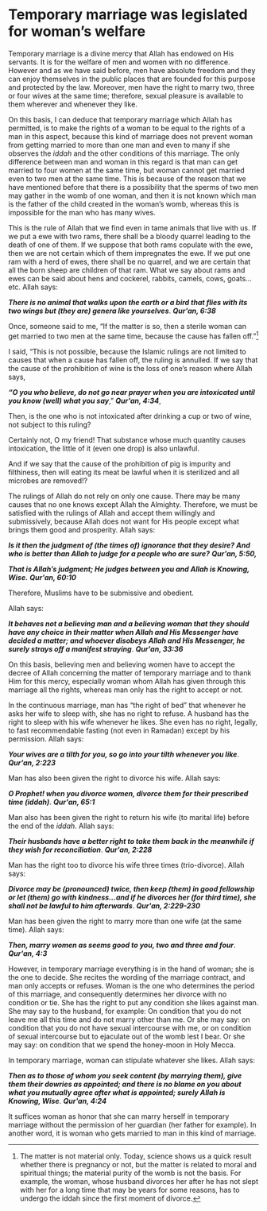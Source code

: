 Temporary marriage was legislated for woman’s welfare
=====================================================

Temporary marriage is a divine mercy that Allah has endowed on His
servants. It is for the welfare of men and women with no difference.
However and as we have said before, men have absolute freedom and they
can enjoy themselves in the public places that are founded for this
purpose and protected by the law. Moreover, men have the right to marry
two, three or four wives at the same time; therefore, sexual pleasure is
available to them wherever and whenever they like.

On this basis, I can deduce that temporary marriage which Allah has
permitted, is to make the rights of a woman to be equal to the rights of
a man in this aspect, because this kind of marriage does not prevent
woman from getting married to more than one man and even to many if she
observes the *iddah* and the other conditions of this marriage. The only
difference between man and woman in this regard is that man can get
married to four women at the same time, but woman cannot get married
even to two men at the same time. This is because of the reason that we
have mentioned before that there is a possibility that the sperms of two
men may gather in the womb of one woman, and then it is not known which
man is the father of the child created in the woman’s womb, whereas this
is impossible for the man who has many wives.

This is the rule of Allah that we find even in tame animals that live
with us. If we put a ewe with two rams, there shall be a bloody quarrel
leading to the death of one of them. If we suppose that both rams
copulate with the ewe, then we are not certain which of them impregnates
the ewe. If we put one ram with a herd of ewes, there shall be no
quarrel, and we are certain that all the born sheep are children of that
ram. What we say about rams and ewes can be said about hens and
cockerel, rabbits, camels, cows, goats…etc. Allah says:

***There is no animal that walks upon the earth or a bird that flies
with its two wings but (they are) genera like yourselves***. ***Qur'an,
6:38***

Once, someone said to me, “If the matter is so, then a sterile woman can
get married to two men at the same time, because the cause has fallen
off.”[^1]

I said, “This is not possible, because the Islamic rulings are not
limited to causes that when a cause has fallen off, the ruling is
annulled. If we say that the cause of the prohibition of wine is the
loss of one’s reason where Allah says,

***“O you who believe, do not go near prayer when you are intoxicated
until you know (well) what you say***,” ***Qur'an, 4:34***,

Then, is the one who is not intoxicated after drinking a cup or two of
wine, not subject to this ruling?

Certainly not, O my friend! That substance whose much quantity causes
intoxication, the little of it (even one drop) is also unlawful.

And if we say that the cause of the prohibition of pig is impurity and
filthiness, then will eating its meat be lawful when it is sterilized
and all microbes are removed!?

The rulings of Allah do not rely on only one cause. There may be many
causes that no one knows except Allah the Almighty. Therefore, we must
be satisfied with the rulings of Allah and accept them willingly and
submissively, because Allah does not want for His people except what
brings them good and prosperity. Allah says:

***Is it then the judgment of (the times of) ignorance that they desire?
And who is better than Allah to judge for a people who are sure?***
***Qur'an, 5:50,***

***That is Allah’s judgment; He judges between you and Allah is Knowing,
Wise.*** ***Qur'an, 60:10***

Therefore, Muslims have to be submissive and obedient.

Allah says:

***It behaves not a believing man and a believing woman that they should
have any choice in their matter when Allah and His Messenger have
decided a matter; and whoever disobeys Allah and His Messenger, he
surely strays off a manifest straying***. ***Qur'an, 33:36***

On this basis, believing men and believing women have to accept the
decree of Allah concerning the matter of temporary marriage and to thank
Him for this mercy, especially woman whom Allah has given through this
marriage all the rights, whereas man only has the right to accept or
not.

In the continuous marriage, man has “the right of bed” that whenever he
asks her wife to sleep with, she has no right to refuse. A husband has
the right to sleep with his wife whenever he likes. She even has no
right, legally, to fast recommendable fasting (not even in Ramadan)
except by his permission. Allah says:

***Your wives are a tilth for you, so go into your tilth whenever you
like***. ***Qur'an, 2:223***

Man has also been given the right to divorce his wife. Allah says:

***O Prophet! when you divorce women, divorce them for their prescribed
time (iddah)***. ***Qur'an, 65:1***

Man also has been given the right to return his wife (to marital life)
before the end of the *iddah*. Allah says:

***Their husbands have a better right to take them back in the meanwhile
if they wish for reconciliation***. ***Qur'an, 2:228***

Man has the right too to divorce his wife three times (trio-divorce).
Allah says:

***Divorce may be (pronounced) twice, then keep (them) in good
fellowship or let (them) go with kindness…and if he divorces her (for
third time), she shall not be lawful to him afterwards***. ***Qur'an,
2:229-230***

Man has been given the right to marry more than one wife (at the same
time). Allah says:

***Then, marry women as seems good to you, two and three and four***.
***Qur'an, 4:3***

However, in temporary marriage everything is in the hand of woman; she
is the one to decide. She recites the wording of the marriage contract,
and man only accepts or refuses. Woman is the one who determines the
period of this marriage, and consequently determines her divorce with no
condition or tie. She has the right to put any condition she likes
against man. She may say to the husband, for example: On condition that
you do not leave me all this time and do not marry other than me. Or she
may say: on condition that you do not have sexual intercourse with me,
or on condition of sexual intercourse but to ejaculate out of the womb
lest I bear. Or she may say: on condition that we spend the honey-moon
in Holy Mecca.

In temporary marriage, woman can stipulate whatever she likes. Allah
says:

***Then as to those of whom you seek content (by marrying them), give
them their dowries as appointed; and there is no blame on you about what
you mutually agree after what is appointed; surely Allah is Knowing,
Wise***. ***Qur'an, 4:24***

It suffices woman as honor that she can marry herself in temporary
marriage without the permission of her guardian (her father for
example). In another word, it is woman who gets married to man in this
kind of marriage.

[^1]: The matter is not material only. Today, science shows us a quick
result whether there is pregnancy or not, but the matter is related to
moral and spiritual things; the material purity of the womb is not the
basis. For example, the woman, whose husband divorces her after he has
not slept with her for a long time that may be years for some reasons,
has to undergo the iddah since the first moment of divorce.



